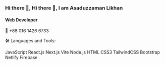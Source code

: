 ### Hi there 👋, Hi there 👋, I am Asaduzzaman Likhan
#### Web Developer





📲 +88 016 1426 6733

🛠️ Languages and Tools:

JavaScript  React.js Next.js Vite Node.js HTML CSS3 TailwindCSS Bootstrap  Netlify Firebase




